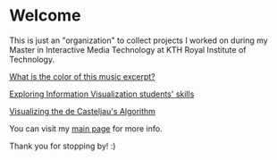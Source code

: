 # Welcome

This is just an "organization" to collect projects I worked on during my Master in Interactive Media Technology at KTH Royal Institute of Technology.

[What is the color of this music excerpt?](https://tiago-kth.github.io/human-perception/)

[Exploring Information Visualization students' skills](https://tiago-kth.github.io/infovis/proj1/)

[Visualizing the de Casteljau's Algorithm](https://tiago-kth.github.io/visgraf/)

You can visit my [main page](https://www.tiago.wtf) for more info.

Thank you for stopping by! :)